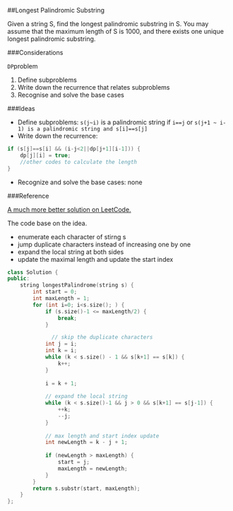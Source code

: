 ##Longest Palindromic Substring

Given a string S, find the longest palindromic substring in S. You may assume that the maximum length of S is 1000, and there exists one unique longest palindromic substring.

###Considerations

`DP`problem  

1. Define subproblems
2. Write down the recurrence that relates subproblems
3. Recognise and solve the base cases

###Ideas

- Define subproblems: `s(j~i)` is a palindromic string if `i==j` or `s(j+1 ~ i-1) is a palindromic string and s[i]==s[j]`
- Write down the recurrence:  

```cpp
if (s[j]==s[i] && (i-j<2||dp[j+1][i-1])) {
	dp[j][i] = true;
	//other codes to calculate the length
}
```

- Recognize and solve the base cases: none

###Reference

[A much more better solution on LeetCode.](https://leetcode.com/discuss/32204/simple-c-solution-8ms-13-lines)

The code base on the idea.  

- enumerate each character of stirng s
- jump duplicate characters instead of increasing one by one
- expand the local string at both sides
- update the maximal length and update the start index

```cpp
class Solution {
public:
    string longestPalindrome(string s) {
        int start = 0;
        int maxLength = 1;
        for (int i=0; i<s.size(); ) {
            if (s.size()-1 <= maxLength/2) {
                break;
            }

			  // skip the duplicate characters            
            int j = i;
            int k = i;
            while (k < s.size() - 1 && s[k+1] == s[k]) {
                k++;
            }
            
            i = k + 1;
            
            // expand the local string
            while (k < s.size()-1 && j > 0 && s[k+1] == s[j-1]) {
                ++k;
                --j;
            }
            
            // max length and start index update
            int newLength = k - j + 1;
            
            if (newLength > maxLength) {
                start = j;
                maxLength = newLength;
            }
        }
        return s.substr(start, maxLength);
    }
};

```


